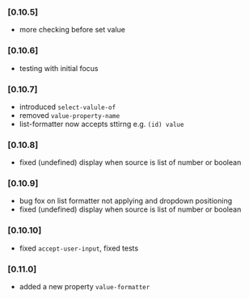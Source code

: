 ### [0.10.5]
- more checking before set value
### [0.10.6]
- testing with initial focus
### [0.10.7]
- introduced `select-valule-of`
- removed `value-property-name`
- list-formatter now accepts sttirng e.g. `(id) value`
### [0.10.8]
- fixed (undefined) display when source is list of number or boolean
### [0.10.9]
- bug fox on list formatter not applying and dropdown positioning
- fixed (undefined) display when source is list of number or boolean
### [0.10.10]
- fixed `accept-user-input`, fixed tests
### [0.11.0]
- added a new property `value-formatter`
